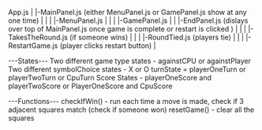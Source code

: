 App.js
|
|-MainPanel.js (either MenuPanel.js or GamePanel.js show at any one time)
| |
| |-MenuPanel.js
| |
| |-GamePanel.js
|
|
|-EndPanel.js (dislays over top of MainPanel.js once game is complete or restart is clicked )
| |
| |-TakesTheRound.js (if someone wins)
| |
| |-RoundTied.js (players tie)
| |
| |-RestartGame.js (player clicks restart button)
|

---States---
Two different game type states - againstCPU or againstPlayer
Two different symbolChoice states - X or O
turnState = playerOneTurn or playerTwoTurn or CpuTurn
Score States - playerOneScore and playerTwoScore or PlayerOneScore and CpuScore

---Functions---
checkIfWin() - run each time a move is made, check if 3 adjacent squares match (check if someone won)
resetGame() - clear all the squares
